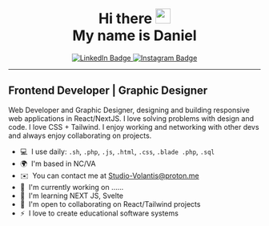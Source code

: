 <div align="center">
  <h1> Hi there <img src="https://raw.githubusercontent.com/MartinHeinz/MartinHeinz/master/wave.gif" width="30px"> <br>My name is Daniel</h1>

<div id="badges">
  <a href="https://www.linkedin.com/in/dhaulsey2/">
    <img src="https://img.shields.io/badge/LinkedIn-blue?style=for-the-badge&logo=linkedin&logoColor=white" alt="LinkedIn Badge"/>
  </a>
  <a href="https://www.instagram.com/blinky_labs/">
    <img src="https://img.shields.io/badge/Instagram-orange?style=for-the-badge&logo=youtube&logoColor=white" alt="Instagram Badge"/>
  </a>
</div>
</div>

---

Frontend Developer | Graphic Designer
-------------------------------------

Web Developer and Graphic Designer, designing and building responsive web applications in React/NextJS. I love solving problems with design and code. I love CSS + Tailwind. I enjoy working and networking with other devs and always enjoy collaborating on projects.

* 💻  I use daily: `.sh`, `.php`, `.js`, `.html`, `.css`, `.blade .php`, `.sql`
* 🌍  I'm based in NC/VA
* ✉️  You can contact me at [Studio-Volantis@proton.me](Studio-Volantis@proton.me)
* 🚀  I'm currently working on ......
* 🧠  I'm learning NEXT JS, Svelte
* 🤝  I'm open to collaborating on React/Tailwind projects
* ⚡  I love to create educational software systems

